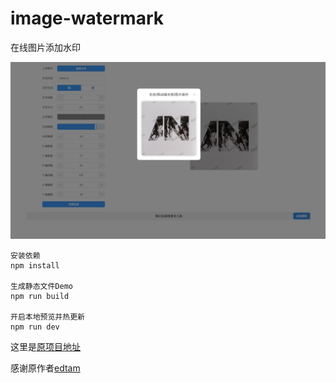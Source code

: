 # image-watermark
在线图片添加水印  

![](https://github.com/1477017264/image-watermark/blob/master/public/XwSHsg.jpg)

```code
安装依赖
npm install

生成静态文件Demo
npm run build

开启本地预览并热更新
npm run dev
```

这里是[原项目地址](https://github.com/edtam/img-watermark)

感谢原作者[edtam](https://github.com/edtam)
